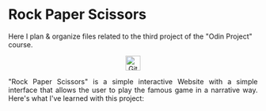 # Rock Paper Scissors
Here I plan &amp; organize files related to the third project of the "Odin Project" course.

<p align="center"> 
<a href="https://victor-schumann.github.io/rock-paper-scissors" target="blank"><img align="center" src="https://img.shields.io/badge/-live_preview-808080?style=for-the-badge&logo=&logoColor=white" alt="Git project link" height="30" width="auto"/></a>
</p>

<p style='text-align: justify;'>"Rock Paper Scissors" is a simple interactive Website with a simple interface that allows the user to play the famous game in a narrative way. Here's what I've learned with this project:</p>